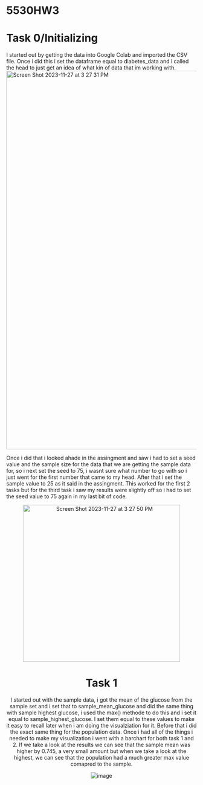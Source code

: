 # 5530HW3

<h1>Task 0/Initializing</h1>
I started out by getting the data into Google Colab and imported the CSV file. Once i did this i set the dataframe equal to diabetes_data and i called the head to just get an idea of what kin of data that im working with.
<img width="1003" alt="Screen Shot 2023-11-27 at 3 27 31 PM" src="https://github.com/SemirHot/5530HW3/assets/70181745/8c098b4e-f78e-43a8-981f-a90d48b5f2a9">


Once i did that i looked ahade in the assingment and saw i had to set a seed value and the sample size for the data that we are getting the sample data for, so i next set the seed to 75, i wasnt sure what number to go with so i just went for the first number that came to my head. After that i set the sample value to 25 as it said in the assingment. This worked for the first 2 tasks but for the third task i saw my results were slightly off so i had to set the seed value to 75 again in my last bit of code.

<center><img width="416" alt="Screen Shot 2023-11-27 at 3 27 50 PM" src="https://github.com/SemirHot/5530HW3/assets/70181745/3de4f664-b032-4504-8a0d-4e10c6e9953b">

<h1>Task 1</h1>
I started out with the sample data, i got the mean of the glucose from the sample set and i set that to sample_mean_glucose and did the same thing with sample highest glucose, i used the max() methode to do this and i set it equal to sample_highest_glucose. I set them equal to these values to make it easy to recall later when i am doing the visualziation for it. Before that i did the exact same thing for the population data. Once i had all of the things i needed to make my visualization i went with a barchart for both task 1 and 2. If we take a look at the results we can see that the sample mean was higher by 0.745, a very small amount but when we take a look at the highest, we can see that the population had a much greater max value comapred to the sample. 

![image](https://github.com/SemirHot/5530HW3/assets/70181745/6880cf21-1207-472f-a092-71f43fdb6ba6)
